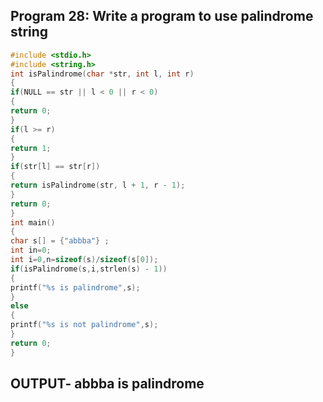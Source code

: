 ## Program 28: Write a program to use palindrome string
```c
#include <stdio.h>
#include <string.h>
int isPalindrome(char *str, int l, int r)
{
if(NULL == str || l < 0 || r < 0)
{
return 0;
}
if(l >= r)
{
return 1;
}
if(str[l] == str[r])
{
return isPalindrome(str, l + 1, r - 1);
}
return 0;
}
int main()
{
char s[] = {"abbba"} ;
int in=0;
int i=0,n=sizeof(s)/sizeof(s[0]);
if(isPalindrome(s,i,strlen(s) - 1))
{
printf("%s is palindrome",s);
}
else
{
printf("%s is not palindrome",s);
}
return 0;
}
```
## OUTPUT- abbba is palindrome

